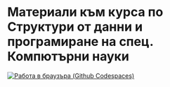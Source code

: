 # Материали към курса по Структури от данни и програмиране на спец. Компютърни науки

[![Работа в браузъра (Github Codespaces)](https://github.com/codespaces/badge.svg)](https://github.com/codespaces/new?hide_repo_select=true&ref=main&repo=545506121&machine=basicLinux32gb&devcontainer_path=.devcontainer%2Fdevcontainer.json&location=WestEurope)

